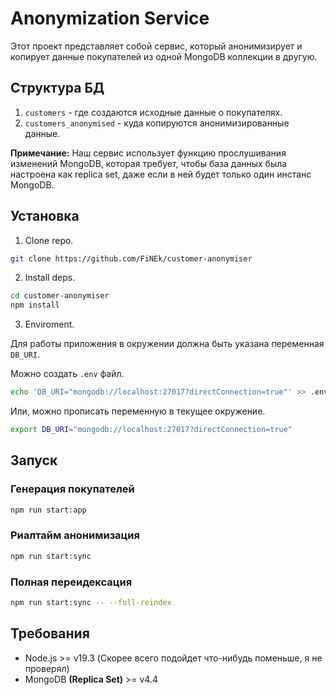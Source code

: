 # Anonymization Service

Этот проект представляет собой сервис, который анонимизирует и копирует данные покупателей из одной MongoDB коллекции в другую.

## Структура БД

1. `customers` - где создаются исходные данные о покупателях.
2. `customers_anonymised` - куда копируются анонимизированные данные.

**Примечание:** Наш сервис использует функцию прослушивания изменений MongoDB, которая требует, чтобы база данных была настроена как replica set, даже если в ней будет только один инстанс MongoDB.

## Установка

1. Clone repo.

```bash
git clone https://github.com/FiNEk/customer-anonymiser
```

2. Install deps.

```bash
cd customer-anonymiser
npm install
```

3. Enviroment.

Для работы приложения в окружении должна быть указана переменная `DB_URI`.

Можно создать `.env` файл.

```bash
echo 'DB_URI="mongodb://localhost:27017?directConnection=true"' >> .env
```

Или, можно прописать переменную в текущее окружение.

```bash
export DB_URI="mongodb://localhost:27017?directConnection=true"
```

## Запуск

### Генерация покупателей

```bash
npm run start:app
```

### Риалтайм анонимизация

```bash
npm run start:sync
```

### Полная переидексация

```bash
npm run start:sync -- --full-reindex
```

## Требования

- Node.js >= v19.3 (Скорее всего подойдет что-нибудь поменьше, я не проверял)
- MongoDB **(Replica Set)** >= v4.4
